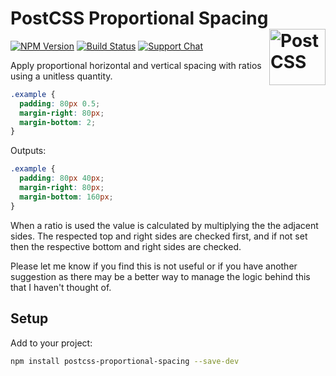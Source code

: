 # PostCSS Proportional Spacing [<img src="https://postcss.github.io/postcss/logo.svg" alt="PostCSS" width="90" height="90" align="right">][postcss]

[![NPM Version][npm-img]][npm-url]
[![Build Status][cli-img]][cli-url]
[![Support Chat][git-img]][git-url]

Apply proportional horizontal and vertical spacing with ratios using a unitless quantity.

```css
.example {
  padding: 80px 0.5;
  margin-right: 80px;
  margin-bottom: 2;
}
```

Outputs:

```css
.example {
  padding: 80px 40px;
  margin-right: 80px;
  margin-bottom: 160px;
}
```

When a ratio is used the value is calculated by multiplying the the adjacent sides. The respected top and right sides are checked first, and if not set then the respective bottom and right sides are checked.

Please let me know if you find this is not useful or if you have another suggestion as there may be a better way to manage the logic behind this that I haven't thought of.

## Setup

Add to your project:

```bash
npm install postcss-proportional-spacing --save-dev
```

[cli-img]: https://img.shields.io/travis/mindthetic/postcss-proportional-spacing.svg
[cli-url]: https://travis-ci.org/mindthetic/postcss-proportional-spacing
[git-img]: https://img.shields.io/badge/support-chat-blue.svg
[git-url]: https://gitter.im/postcss/postcss
[npm-img]: https://img.shields.io/npm/v/postcss-proportional-spacing.svg
[npm-url]: https://www.npmjs.com/package/postcss-proportional-spacing
[postcss]: https://github.com/postcss/postcss
[postcss proportional spacing]: https://github.com/mindthetic/postcss-proportional-spacing
